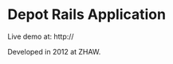 Depot Rails Application
========================

Live demo at: http://

Developed in 2012 at ZHAW.

